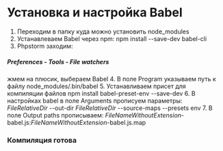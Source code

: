 # Установка и настройка Babel

1. Переходим в папку куда можно установить node_modules
2. Устанавлеваем Babel через npm: 
npm install --save-dev babel-cli 
3.  Phpstorm заходим:
##### Preferences - Tools - File watchers
жмем на плюсик, выбераем Babel
4. В поле Program указываем путь к файлу node_modules/.bin/babel
5. Устанавливаем присет для компиляции файлов
npm install babel-preset-env --save-dev
6. В настройках babel в поле Arguments прописуем параметры: 
$FileRelativeDir$ --out-dir $FileRelativeDir$ --source-maps --presets env
7. В поле Output paths прописываем: 
$FileNameWithoutExtension$-babel.js:$FileNameWithoutExtension$-babel.js.map

### Компиляция готова
